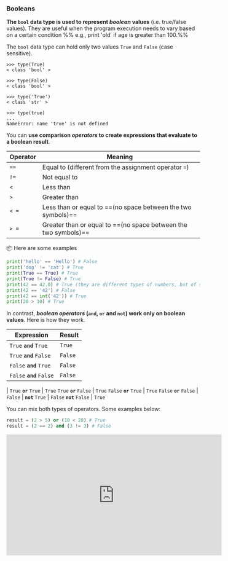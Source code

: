 ### Booleans

**The `bool` data type is used to represent _boolean_ values** (i.e. true/false values). They are useful when the program execution needs to vary based on a certain condition %%&nbsp;e.g., print 'old' if age is greater than 100.%%

The `bool` data type can hold only two values `True` and `False` (case sensitive).
```
>>> type(True)
< class 'bool' >

>>> type(False)
< class 'bool' >

>>> type('True')
< class 'str' >

>>> type(true)
...
NameError: name 'true' is not defined
```

You can **use comparison _operators_ to create expressions that evaluate to a boolean result**. 

Operator | Meaning
-------- | -------
`==` | Equal to (different from the assignment operator `=`)
`!=` | Not equal to
` < ` | Less than
` > ` | Greater than
`< =` | Less than or equal to ==(no space between the two symbols)==
`> =` | Greater than or equal to ==(no space between the two symbols)==

:package: Here are some examples

```python
print('hello' == 'Hello') # False
print('dog' != 'cat') # True
print(True == True) # True
print(True != False) # True
print(42 == 42.0) # True (they are different types of numbers, but of same value)
print(42 == '42') # False
print(42 == int('42')) # True
print(20 > 10) # True
```

In contrast, **_boolean operators_ (`and`, `or` and `not`) work only on boolean values**. Here is how they work.

Expression | Result
---------- | ------
`True` **`and`** `True` | `True`
`True` **`and`** `False` | `False`
`False` **`and`** `True` | `False`
`False` **`and`** `False` | `False`
 | 
`True` **`or`** `True` | `True`
`True` **`or`** `False` | `True`
`False` **`or`** `True` | `True`
`False` **`or`** `False` | `False`
 | 
**`not`** `True` | `False`
**`not`** `False` | `True`

You can mix both types of operators. Some examples below:

```python
result = (2 > 5) or (10 < 20) # True
result = (2 == 2) and (3 != 3) # False
```

<panel type="seamless" header="%%:tv: Booleans%%">

<iframe width="560" height="315" src="https://www.youtube.com/embed/4XA9CKJJbr4?rel=0&showinfo=0&start=65&version=3" frameborder="0" allowfullscreen></iframe>

</panel>

